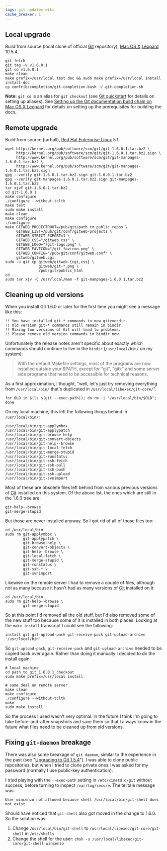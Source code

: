 ```yaml
---
tags: git updates wiki
cache_breaker: 1
---
```


## Local upgrade

Build from source (local clone of official [Git](/wiki/Git) repository), [Mac OS X](/wiki/Mac_OS_X) [Leopard](/wiki/Leopard) 10.5.4.

    git fetch
    git tag -v v1.6.0.1
    git co v1.6.0.1
    make clean
    make prefix=/usr/local test doc && sudo make prefix=/usr/local install install-doc
    cp contrib/completion/git-completion.bash ~/.git-completion.sh

**Note:** `git co` is an alias for `git checkout` (see [Git quickstart](/wiki/Git_quickstart) for details on setting up aliases). See [Setting up the Git documentation build chain on Mac OS X Leopard](/wiki/Setting_up_the_Git_documentation_build_chain_on_Mac_OS_X_Leopard) for details on setting up the prerequisites for building the docs.

## Remote upgrade

Build from source (tarball), [Red Hat Enterprise Linux](/wiki/Red_Hat_Enterprise_Linux) 5.1.

    wget http://kernel.org/pub/software/scm/git/git-1.6.0.1.tar.bz2 \
         http://kernel.org/pub/software/scm/git/git-1.6.0.1.tar.bz2.sign \
         http://www.kernel.org/pub/software/scm/git/git-manpages-1.6.0.1.tar.bz2 \
         http://www.kernel.org/pub/software/scm/git/git-manpages-1.6.0.1.tar.bz2.sign
    gpg --verify git-1.6.0.1.tar.bz2.sign git-1.6.0.1.tar.bz2
    gpg --verify git-manpages-1.6.0.1.tar.bz2.sign git-manpages-1.6.0.1.tar.bz2
    tar xjvf git-1.6.0.1.tar.bz2
    cd git-1.6.0.1
    make configure
    ./configure --without-tcltk
    make test
    sudo make install
    make clean
    make configure
    ./configure
    make GITWEB_PROJECTROOT=/pub/git/path_to_public_repos \
         GITWEB_LIST=/pub/git/conf/gitweb-projects \
         GITWEB_STRICT_EXPORT=1 \
         GITWEB_CSS="/gitweb.css" \
         GITWEB_LOGO="/git-logo.png" \
         GITWEB_FAVICON="/git-favicon.png" \
         GITWEB_CONFIG="/pub/git/conf/gitweb.conf" \
         gitweb/gitweb.cgi
    sudo -u git cp gitweb/gitweb.{cgi,css} \
                   gitweb/git-*.png \
                   /pub/git/public_html
    cd ..
    sudo tar xjv -C /usr/local/man -f git-manpages-1.6.0.1.tar.bz2

## Cleaning up old versions

When you install Git 1.6.0 or later for the first time you might see a message like this:

    !! You have installed git-* commands to new gitexecdir.
    !! Old version git-* commands still remain in bindir.
    !! Mixing two versions of Git will lead to problems.
    !! Please remove old version commands in bindir now.

Unfortunately the release notes aren't specific about exactly _which_ commands should continue to live in the `bindir` (`/usr/local/bin/` on my system):

> With the default Makefile settings, most of the programs are now installed outside your \$PATH, except for "git", "gitk" and some server side programs that need to be accessible for technical reasons.

As a first approximation, I thought, "well, let's just try removing everything from `/usr/local/bin/` that's duplicated in `/usr/local/libexec/git-core/`".

    for OLD in $(ls $(git --exec-path)); do rm -i "/usr/local/bin/$OLD"; done

On my local machine, this left the following things behind in `/usr/local/bin/`:

    /usr/local/bin/git-applymbox
    /usr/local/bin/git-applypatch
    /usr/local/bin/git-browse-help
    /usr/local/bin/git-convert-objects
    /usr/local/bin/git-help--browse
    /usr/local/bin/git-local-fetch
    /usr/local/bin/git-merge-stupid
    /usr/local/bin/git-runstatus
    /usr/local/bin/git-ssh-fetch
    /usr/local/bin/git-ssh-pull
    /usr/local/bin/git-ssh-push
    /usr/local/bin/git-ssh-upload
    /usr/local/bin/git-svnimport

Most of these are obsolete files left behind from various previous versions of [Git](/wiki/Git) installed on this system. Of the above list, the ones which are still in the 1.6.0 tree are:

    git-help--browse
    git-merge-stupid

But those are never installed anyway. So I got rid of all of those files too:

    cd /usr/local/bin
    sudo rm git-applymbox \
            git-applypatch \
            git-browse-help \
            git-convert-objects \
            git-help--browse \
            git-local-fetch \
            git-merge-stupid \
            git-runstatus \
            git-ssh-* \
            git-svnimport

Likewise on the remote server I had to remove a couple of files, although not as many because it hasn't had as many versions of [Git](/wiki/Git) installed on it:

    cd /usr/local/bin
    sudo rm git-help--browse \
            git-merge-stupid

So at this point I'd removed all the old stuff, but I'd also removed some of the new stuff too because some of it is installed in both places. Looking at the `make install` transcript I could see the following:

    install git git-upload-pack git-receive-pack git-upload-archive '/usr/local/bin'

So `git-upload-pack`, `git-receive-pack` and `git-upload-archive` needed to be copied back over again. Rather than doing it manually I decided to do the install again:

    # local machine
    cd path_to_git_1.6.0.1_checkout
    sudo make prefix=/usr/local install

    # same deal on remote server
    make clean
    make configure
    ./configure --without-tcltk
    make
    sudo make install

So the process I used wasn't very optimal. In the future I think I'm going to take before-and-after snapshots and save them so that I always know in the future what files need to be cleaned up from old versions.

## Fixing `git-daemon` breakage

There was also some breakage of `git daemon`, similar to the experience in the past (see "[Upgrading to Git 1.5.4](/wiki/Upgrading_to_Git_1.5.4)"). I was able to clone public repositories, but when I tried to clone private ones I was asked for my password (normally I use public-key authentication).

I tried playing with the `--exec-path` setting in `/etc/xinetd.d/git` without success, before turning to inspect `/var/log/secure`. The telltale message was:

    User wincenzo not allowed because shell /usr/local/bin/git-shell does not exist

Should have noticed that `git-shell` also got moved in the change to 1.6.0. So the solution was:

1.  Change `/usr/local/bin/git-shell` to `/usr/local/libexec/git-core/git-shell` in `/etc/shells`
2.  Change the shell for the user: `chsh -s /usr/local/libexec/git-core/git-shell wincenzo`
